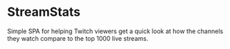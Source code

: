 # StreamStats
Simple SPA for helping Twitch viewers get a quick look at how the channels they watch compare to the top 1000 live streams.
